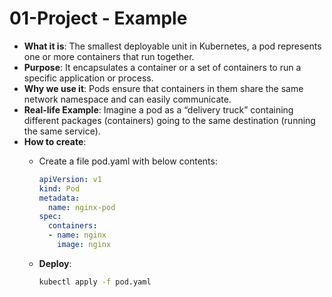 # 01-Project - Example

- **What it is**: The smallest deployable unit in Kubernetes, a pod represents one or more containers that run together.
- **Purpose**: It encapsulates a container or a set of containers to run a specific application or process.
- **Why we use it**: Pods ensure that containers in them share the same network namespace and can easily communicate.
- **Real-life Example**: Imagine a pod as a “delivery truck” containing different packages (containers) going to the same destination (running the same service).
- **How to create**:
  - Create a file pod.yaml with below contents:

     ```yaml
     apiVersion: v1
     kind: Pod
     metadata:
       name: nginx-pod
     spec:
       containers:
       - name: nginx
         image: nginx
     ```

  - **Deploy**:

    ```bash
    kubectl apply -f pod.yaml
    ```
